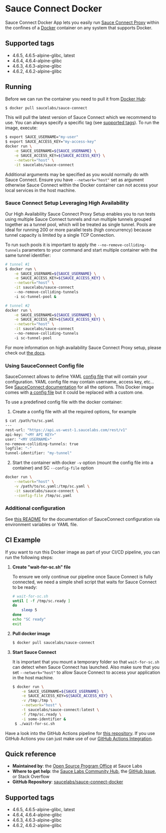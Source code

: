 Sauce Connect Docker
====================

Sauce Connect Docker App lets you easily run [Sauce Connect Proxy](https://wiki.saucelabs.com/display/DOCS/Sauce+Connect+Proxy) within the confines of a [Docker](https://www.docker.com/) container on any system that supports Docker.

## Supported tags

- 4.6.5, 4.6.5-alpine-glibc, latest
- 4.6.4, 4.6.4-alpine-glibc
- 4.6.3, 4.6.3-alpine-glibc
- 4.6.2, 4.6.2-alpine-glibc

## Running

Before we can run the container you need to pull it from [Docker Hub](https://hub.docker.com/):

```sh
$ docker pull saucelabs/sauce-connect
```

This will pull the latest version of Sauce Connect which we recommend to use. You can always specify a specific tag (see [supported tags](#supported-tags)). To run the image, execute:

```sh
$ export SAUCE_USERNAME="my-user"
$ export SAUCE_ACCESS_KEY="my-access-key"
docker run \
    -e SAUCE_USERNAME=${SAUCE_USERNAME} \
    -e SAUCE_ACCESS_KEY=${SAUCE_ACCESS_KEY} \
    --network="host" \
    -it saucelabs/sauce-connect
```

Additional arguments may be specified as you would normally do with Sauce Connect. Ensure you have `--network="host"` set as argument otherwise Sauce Connect within the Docker container can not access your local services in the host machine.

### Sauce Connect Setup Leveraging High Availability

Our High Availability Sauce Connect Proxy Setup enables you to run tests using multiple Sauce Connect
tunnels and run multiple tunnels grouped together as a tunnel pool, which will be treated as single tunnel.
Pools are ideal for running 200 or more parallel tests (high concurrency) because tunnel capacity is limited by a single TCP Connection.

To run such pools it is important to apply the `--no-remove-colliding-tunnels`
parameters to your command and start multiple container with the same tunnel identifier:

```sh
# tunnel #1
$ docker run \
    -e SAUCE_USERNAME=${SAUCE_USERNAME} \
    -e SAUCE_ACCESS_KEY=${SAUCE_ACCESS_KEY} \
    --network="host" \
    -it saucelabs/sauce-connect
    --no-remove-colliding-tunnels
    -i sc-tunnel-pool &

# tunnel #2
docker run \
    -e SAUCE_USERNAME=${SAUCE_USERNAME} \
    -e SAUCE_ACCESS_KEY=${SAUCE_ACCESS_KEY} \
    --network="host" \
    -it saucelabs/sauce-connect
    --no-remove-colliding-tunnels
    -i sc-tunnel-pool
```

For more information on high availability Sauce Connect Proxy setup, please check out [the docs](https://docs.saucelabs.com/secure-connections/sauce-connect/setup-configuration/high-availability).

### Using SauceConnect Config file

SauceConnect allows to define YAML [config file](./docs/sc-configuration/config.yaml) that will contain your configuration.
YAML config file may contain username, access key, etc... See [SauceConnect documentation](https://docs.saucelabs.com/dev/cli/sauce-connect-proxy) for all the options.
This Docker image comes with [a config file](./scripts/files/sc-default.yaml) but it could be replaced with a custom one.

To use a predefined config file with the docker container:


1. Create a config file with all the required options, for example

```sh
$ cat /path/to/sc.yaml
---
rest-url: "https://api.us-west-1.saucelabs.com/rest/v1"
api-key: "<MY API KEY>"
user: "<MY USERNAME>"
no-remove-colliding-tunnels: true
logfile: "-"
tunnel-identifier: "my-tunnel"
```

2. Start the container with docker `-v` option (mount the config file into a container) and SC `--config-file` option

```sh
docker run \
    --network="host" \
    -v /path/to/sc.yaml:/tmp/sc.yaml \
    -it saucelabs/sauce-connect \
    --config-file /tmp/sc.yaml
```

### Additional configuration

See [this README](./docs/sc-configuration/README.md) for the documentation of SauceConnect configuration via environment variables or YAML file.

## CI Example

If you want to run this Docker image as part of your CI/CD pipeline, you can run the following steps:

1. __Create "wait-for-sc.sh" file__

   To ensure we only continue our pipeline once Sauce Connect is fully connected, we need a simple shell script that waits for Sauce Connect to be ready:
   ```sh
   # wait-for-sc.sh
   until [ -f /tmp/sc.ready ]
   do
       sleep 5
   done
   echo "SC ready"
   exit
   ```

1. __Pull docker image__
   ```sh
   $ docker pull saucelabs/sauce-connect
   ```

1. __Start Sauce Connect__

   It is important that you mount a temporary folder so that `wait-for-sc.sh` can detect when Sauce Connect has launched.
   Also make sure that you set `--network="host"` to allow Sauce Connect to access your application in the host machine.
   ```sh
   $ docker run \
       -e SAUCE_USERNAME=${SAUCE_USERNAME} \
       -e SAUCE_ACCESS_KEY=${SAUCE_ACCESS_KEY} \
       -v /tmp:/tmp \
       --network="host" \
       -t saucelabs/sauce-connect:latest \
       -f /tmp/sc.ready \
       -i some-identifier &
    $ ./wait-for-sc.sh
    ```

Have a look into the GitHub Actions pipeline for [this repository](https://github.com/saucelabs/sauce-connect-docker/blob/master/.github/workflows/pipeline.yml). If you use GitHub Actions you can just make use of our [GitHub Actions Integration](https://github.com/saucelabs/sauce-connect-action).

## Quick reference

- __Maintained by__: the [Open Source Program Office](https://opensource.saucelabs.com/) at Sauce Labs
- __Where to get help__: the [Sauce Labs Community Hub](https://community.saucelabs.com), the [GitHub Issue](https://github.com/saucelabs/sauce-connect-docker/issues/new), or Stack Overflow
- __GitHub Repository__: [saucelabs/sauce-connect-docker](https://github.com/saucelabs/sauce-connect-docker)

## Supported tags

- 4.6.5, 4.6.5-alpine-glibc, latest
- 4.6.4, 4.6.4-alpine-glibc
- 4.6.3, 4.6.3-alpine-glibc
- 4.6.2, 4.6.2-alpine-glibc
